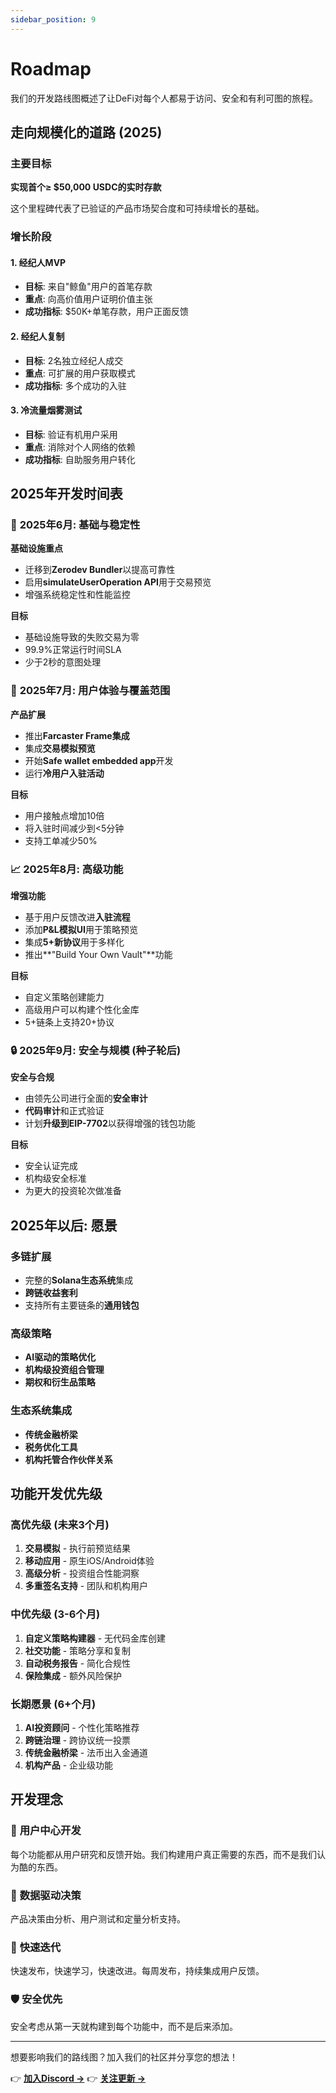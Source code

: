 ```yaml
---
sidebar_position: 9
---
```


# Roadmap

我们的开发路线图概述了让DeFi对每个人都易于访问、安全和有利可图的旅程。

## 走向规模化的道路 (2025)

### 主要目标

**实现首个≥ $50,000 USDC的实时存款**

这个里程碑代表了已验证的产品市场契合度和可持续增长的基础。

### 增长阶段

#### 1. **经纪人MVP**

- **目标**: 来自"鲸鱼"用户的首笔存款
- **重点**: 向高价值用户证明价值主张
- **成功指标**: $50K+单笔存款，用户正面反馈

#### 2. **经纪人复制**

- **目标**: 2名独立经纪人成交
- **重点**: 可扩展的用户获取模式
- **成功指标**: 多个成功的入驻

#### 3. **冷流量烟雾测试**

- **目标**: 验证有机用户采用
- **重点**: 消除对个人网络的依赖
- **成功指标**: 自助服务用户转化

## 2025年开发时间表

### 🔧 **2025年6月: 基础与稳定性**

**基础设施重点**

- 迁移到**Zerodev Bundler**以提高可靠性
- 启用**simulateUserOperation API**用于交易预览
- 增强系统稳定性和性能监控

**目标**

- 基础设施导致的失败交易为零
- 99.9%正常运行时间SLA
- 少于2秒的意图处理

### 🚀 **2025年7月: 用户体验与覆盖范围**

**产品扩展**

- 推出**Farcaster Frame集成**
- 集成**交易模拟预览**
- 开始**Safe wallet embedded app**开发
- 运行**冷用户入驻活动**

**目标**

- 用户接触点增加10倍
- 将入驻时间减少到<5分钟
- 支持工单减少50%

### 📈 **2025年8月: 高级功能**

**增强功能**

- 基于用户反馈改进**入驻流程**
- 添加**P&L模拟UI**用于策略预览
- 集成**5+新协议**用于多样化
- 推出**"Build Your Own Vault"**功能

**目标**

- 自定义策略创建能力
- 高级用户可以构建个性化金库
- 5+链条上支持20+协议

### 🔒 **2025年9月: 安全与规模 (种子轮后)**

**安全与合规**

- 由领先公司进行全面的**安全审计**
- **代码审计**和正式验证
- 计划**升级到EIP-7702**以获得增强的钱包功能

**目标**

- 安全认证完成
- 机构级安全标准
- 为更大的投资轮次做准备

## 2025年以后: 愿景

### 多链扩展

- 完整的**Solana生态系统**集成
- **跨链收益套利**
- 支持所有主要链条的**通用钱包**

### 高级策略

- **AI驱动的策略优化**
- **机构级投资组合管理**
- **期权和衍生品策略**

### 生态系统集成

- **传统金融桥梁**
- **税务优化工具**
- **机构托管合作伙伴关系**

## 功能开发优先级

### 高优先级 (未来3个月)

1. **交易模拟** - 执行前预览结果
2. **移动应用** - 原生iOS/Android体验
3. **高级分析** - 投资组合性能洞察
4. **多重签名支持** - 团队和机构用户

### 中优先级 (3-6个月)

1. **自定义策略构建器** - 无代码金库创建
2. **社交功能** - 策略分享和复制
3. **自动税务报告** - 简化合规性
4. **保险集成** - 额外风险保护

### 长期愿景 (6+个月)

1. **AI投资顾问** - 个性化策略推荐
2. **跨链治理** - 跨协议统一投票
3. **传统金融桥梁** - 法币出入金通道
4. **机构产品** - 企业级功能

## 开发理念

### 🎯 **用户中心开发**

每个功能都从用户研究和反馈开始。我们构建用户真正需要的东西，而不是我们认为酷的东西。

### 🔬 **数据驱动决策**

产品决策由分析、用户测试和定量分析支持。

### 🚀 **快速迭代**

快速发布，快速学习，快速改进。每周发布，持续集成用户反馈。

### 🛡️ **安全优先**

安全考虑从第一天就构建到每个功能中，而不是后来添加。

---

想要影响我们的路线图？加入我们的社区并分享您的想法！

👉 **[加入Discord →](https://discord.gg/zap-pilot)** 👉
**[关注更新 →](https://twitter.com/zappilot)**
